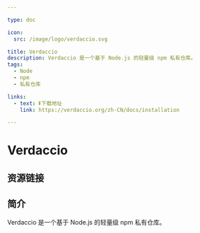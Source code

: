 ```yaml
---

type: doc

icon:
  src: /image/logo/verdaccio.svg

title: Verdaccio
description: Verdaccio 是一个基于 Node.js 的轻量级 npm 私有仓库。
tags:
  - Node
  - npm
  - 私有仓库

links:
  - text: ⏬下载地址
    link: https://verdaccio.org/zh-CN/docs/installation

---
```


<ShowLogo />

# Verdaccio

<ShowTags />

<ShowBreadcrumb />

## 资源链接

<ShowLinks />

## 简介

Verdaccio 是一个基于 Node.js 的轻量级 npm 私有仓库。
